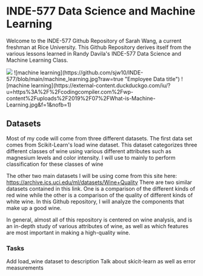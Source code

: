 # INDE-577 Data Science and Machine Learning
Welcome to the INDE-577 Github Repository of Sarah Wang, a current freshman at Rice University. This Github Repository derives itself from the various lessons learned in Randy Davila's INDE-577 Data Science and Machine Learning Class. 

<img src="/INDE-577/machine_learning.jpg">
![machine learning](https://github.com/sjw10/INDE-577/blob/main/machine_learning.jpg?raw=true "Employee Data title")
![machine learning](https://external-content.duckduckgo.com/iu/?u=https%3A%2F%2Fcodingcompiler.com%2Fwp-content%2Fuploads%2F2019%2F07%2FWhat-is-Machine-Learning.jpg&f=1&nofb=1)

## Datasets
Most of my code will come from three different datasets. 
The first data set comes from Scikit-Learn's load wine dataset. This dataset categorizes three different classes of wine using various different attributes such as magnesium levels and color intensity. I will use to mainly to perform classification for these classes of wine


The other two main datasets I will be using come from this site here: https://archive.ics.uci.edu/ml/datasets/Wine+Quality
There are two similar datasets contained in this link. One is a comparison of the different kinds of red wine while the other is a comparison of the quality of different kinds of white wine. In this Github repository, I will analyze the components that make up a good wine.

In general, almost all of this repository is centered on wine analysis, and is an in-depth study of various attributes of wine, as well as which features are most important in making a high-quality wine. 

### Tasks
Add load_wine dataset to description
Talk about skicit-learn as well as error measurements
